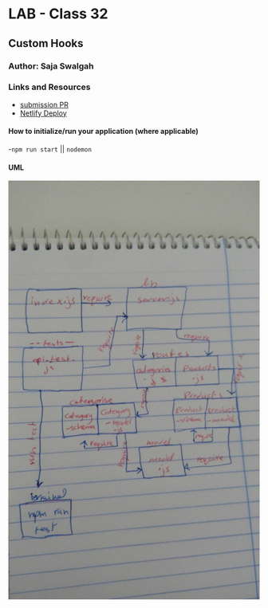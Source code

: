 #  LAB - Class 32

## Custom Hooks

### Author: Saja Swalgah

### Links and Resources

- [submission PR](https://github.com/SajaSwalgah/class-31/pull/2)
- [Netlify Deploy](https://optimistic-leakey-b8e819.netlify.com/)




#### How to initialize/run your application (where applicable)

-`npm run start` || `nodemon`


#### UML

![](img/class-32.jpg)